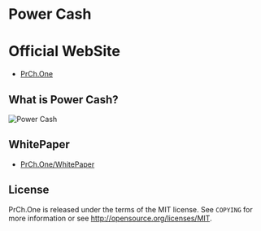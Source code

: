 # Power Cash


Official WebSite
================================

- [PrCh.One](https://prch.one)


What is Power Cash?
----------------
<img src="" alt="Power Cash" >


WhitePaper
----------------
- [PrCh.One/WhitePaper](https://PrCh.One/WhitePaper.pdf)


License
-------

PrCh.One is released under the terms of the MIT license. See `COPYING` for more
information or see http://opensource.org/licenses/MIT.
